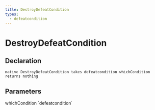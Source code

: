 ```yaml
---
title: DestroyDefeatCondition
types:
  - defeatcondition
---
```


# DestroyDefeatCondition

## Declaration

```
native DestroyDefeatCondition takes defeatcondition whichCondition returns nothing
```

## Parameters
<dl>
  <dt>whichCondition `defeatcondition`</dt>
  <dd></dd>
</dl>
